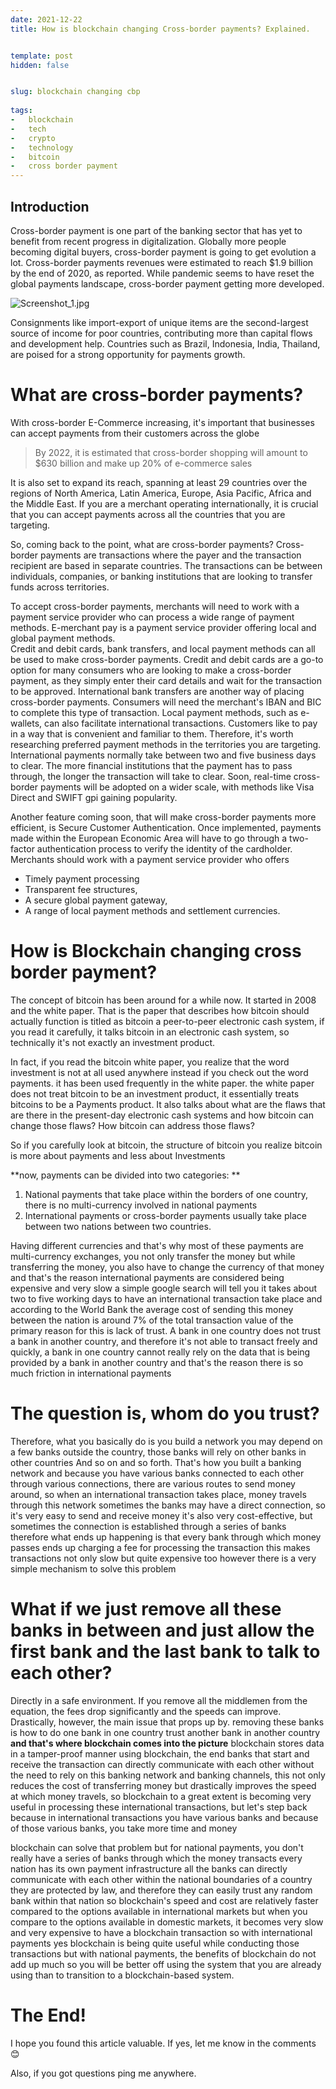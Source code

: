 ```yaml
---
date: 2021-12-22
title: How is blockchain changing Cross-border payments? Explained.


template: post
hidden: false


slug: blockchain changing cbp
  
tags:
-   blockchain
-   tech
-   crypto
-   technology
-   bitcoin
-   cross border payment
---
```


## Introduction

Cross-border payment is one part of the banking sector that has yet to benefit from recent progress in digitalization. Globally more people becoming digital buyers, cross-border payment is going to get evolution a lot. Cross-border payments revenues were estimated to reach $1.9 billion by the end of 2020, as reported. While pandemic seems to have reset the global payments landscape, cross-border payment getting more developed.


![Screenshot_1.jpg](https://cdn.hashnode.com/res/hashnode/image/upload/v1640204697657/HtB1YfEPc.jpeg)

Consignments like import-export of unique items are the second-largest source of income for poor countries, contributing more than capital flows and development help. Countries such as Brazil, Indonesia, India, Thailand, are poised for a strong opportunity for payments growth. 

# What are cross-border payments?

With cross-border E-Commerce increasing, it's important that businesses can accept payments from their customers across the globe  


>  By 2022, it is estimated that cross-border shopping will amount to $630 billion and make up 20% of e-commerce sales

It is also set to expand its reach, spanning at least 29 countries over the regions of North America, Latin America, Europe, Asia Pacific, Africa and the Middle East. If you are a merchant operating internationally, it is crucial that you can accept payments across all the countries that you are targeting.

So, coming back to the point, what are cross-border payments?
Cross-border payments are transactions where the payer and the transaction recipient are based in separate countries. The transactions can be between individuals, companies, or banking institutions that are looking to transfer funds across territories.

To accept cross-border payments, merchants will need to work with a payment service provider who can process a wide range of payment methods. E-merchant pay is a payment service provider offering local and global payment methods.  
Credit and debit cards, bank transfers, and local payment methods can all be used to make cross-border payments. Credit and debit cards are a go-to option for many consumers who are looking to make a cross-border payment, as they simply enter their card details and wait for the transaction to be approved.
International bank transfers are another way of placing cross-border payments. Consumers will need the merchant's IBAN and BIC to complete this type of transaction. Local payment methods, such as e-wallets, can also facilitate international transactions.
Customers like to pay in a way that is convenient and familiar to them.
Therefore, it's worth researching preferred payment methods in the territories you are targeting. 
International payments normally take between two and five business days to clear. The more financial institutions that the payment has to pass through, the longer the transaction will take to clear. Soon, real-time cross-border payments will be adopted on a wider scale, with methods like Visa Direct and SWIFT gpi gaining popularity.

Another feature coming soon, that will make cross-border payments more efficient, is Secure Customer Authentication. Once implemented, payments made within the European Economic Area will have to go through a two-factor authentication process to verify the identity of the cardholder.
Merchants should work with a payment service provider who offers 


- Timely payment processing
- Transparent fee structures,
- A secure global payment gateway,
- A range of local payment methods and settlement currencies.


# **How is Blockchain changing cross border payment?**

The concept of bitcoin has been around for a while now. It started in 2008 and the white paper. That is the paper that describes how bitcoin should actually function is titled as bitcoin a peer-to-peer electronic cash system, if you read it carefully, it talks bitcoin in an electronic cash system, so technically it's not exactly an investment product.

In fact, if you read the bitcoin white paper, you realize that the word investment is not at all used anywhere instead if you check out the word payments. it has been used frequently in the white paper. 
the white paper does not treat bitcoin to be an investment product, it essentially treats bitcoins to be a
Payments product. It also talks about what are the flaws that are there in the present-day electronic cash systems and how bitcoin can change those flaws? How bitcoin can address those flaws?

So if you carefully look at bitcoin, the structure of bitcoin you realize bitcoin is more about payments and less about Investments 

**now, payments can be divided into two categories: 
**

1. National payments that take place within the borders of one country, there is no multi-currency involved in national payments 
2. International payments or cross-border payments usually take place between two nations between two countries.

Having different currencies and that's why most of these payments are multi-currency exchanges, you not only transfer the money but while transferring the money, you also have to change the currency of that money
and that's the reason international payments are considered being expensive
and very slow a simple google search will tell you it takes about two to five working days to have an international transaction take place and according to the World Bank the average cost of sending this money between the nation is around 7% of the total transaction value of the primary reason for this is lack of trust.
A bank in one country does not trust a bank in another country, and therefore it's not able to transact
freely and quickly, a bank in one country cannot really rely on the data that is being provided by a bank in another country and that's the reason there is so much friction in international
payments

# **The question is, whom do you trust?**

Therefore, what you basically do is you build a network you may depend on a few banks
outside the country, those banks will rely on other banks in other countries
And so on and so forth. That's how you built a banking network and because you have various banks
connected to each other through various connections, there are various routes to send money
around, so when an international transaction takes place, money travels through this network
sometimes the banks may have a direct connection, so it's very easy to send and receive
money it's also very cost-effective, but sometimes the connection is established through a series of banks therefore what ends up happening is that every bank through which money passes ends up charging a fee for processing the transaction this makes transactions not only slow but quite expensive too however there is a very simple mechanism to solve this problem

# **What if we just remove all these banks in between and just allow the first bank and the last bank to talk to each other?**

Directly in a safe environment. If you remove all the middlemen from the equation, the fees drop significantly and the speeds can improve. Drastically, however, the main issue that props up by.
removing these banks is how to do one bank in one country trust another bank in another country
**and that's where blockchain comes into the picture** blockchain stores data in a tamper-proof manner
using blockchain, the end banks that start and receive the transaction
can directly communicate with each other without the need to rely on this banking network
and banking channels, this not only reduces the cost of transferring money but drastically improves the speed at which money travels, so blockchain to a great extent is becoming very useful in processing these international transactions, but let's step back because in international transactions you have 
various banks and because of those various banks, you take more time and money 

blockchain can solve that problem but for national payments, you don't really have a series of banks through which the money transacts every nation has its own payment infrastructure all the banks can directly communicate with each other within the national boundaries of a country they are protected by law, and therefore they can easily trust any random bank within that nation so blockchain's speed and cost are relatively faster compared to the options available in international markets but when you compare to the options available in domestic markets, it becomes very slow and very expensive to have a blockchain transaction so with international payments yes blockchain is being quite useful while conducting those transactions but with national payments, the benefits of blockchain do not add up much so you will be better off using the system that you are already using than to transition to a blockchain-based system.

# The End!

I hope you found this article valuable. If yes, let me know in the comments 😊

Also, if you got questions ping me anywhere.